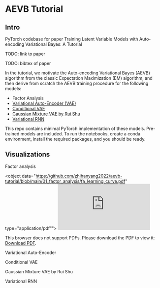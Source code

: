# AEVB Tutorial

## Intro

PyTorch codebase for paper Training Latent Variable Models with Auto-encoding Variational Bayes: A Tutorial

TODO: link to paper

TODO: bibtex of paper

In the tutorial, we motivate the Auto-encoding Variational Bayes (AEVB) algorithm from the classic Expectation Maximization (EM) algorithm, and then derive from scratch the AEVB training procedure for the following models:

- Factor Analysis
- [Variational Auto-Encoder (VAE)](https://arxiv.org/pdf/1312.6114.pdf)
- [Conditional VAE](https://papers.nips.cc/paper/2015/file/8d55a249e6baa5c06772297520da2051-Paper.pdf)
- [Gaussian Mixture VAE by Rui Shu](http://ruishu.io/2016/12/25/gmvae/)
- [Variational RNN](https://papers.nips.cc/paper/2015/file/b618c3210e934362ac261db280128c22-Paper.pdf)

This repo contains minimal PyTorch implementation of these models. Pre-trained models are included. To run the notebooks, create a conda environment, install the required packages, and you should be ready.

## Visualizations

Factor analysis

<object data="https://github.com/zhihanyang2022/aevb-tutorial/blob/main/01_factor_analysis/fa_learning_curve.pdf" type="application/pdf"">
    <embed src="https://github.com/zhihanyang2022/aevb-tutorial/blob/main/01_factor_analysis/fa_learning_curve.pdf">
        <p>This browser does not support PDFs. Please download the PDF to view it: <a href="http://yoursite.com/the.pdf">Download PDF</a>.</p>
    </embed>
</object>

Variational Auto-Encoder



Conditional VAE



Gaussian Mixture VAE by Rui Shu



Variational RNN

